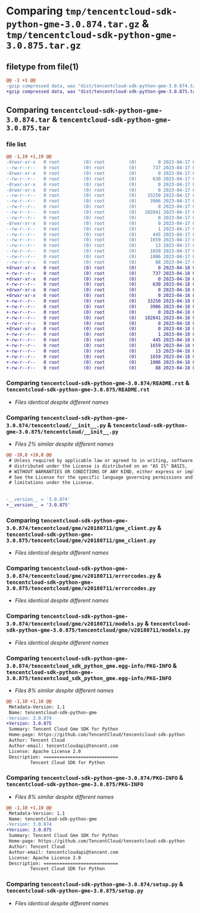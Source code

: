 # Comparing `tmp/tencentcloud-sdk-python-gme-3.0.874.tar.gz` & `tmp/tencentcloud-sdk-python-gme-3.0.875.tar.gz`

## filetype from file(1)

```diff
@@ -1 +1 @@
-gzip compressed data, was "dist/tencentcloud-sdk-python-gme-3.0.874.tar", last modified: Mon Apr 17 00:30:43 2023, max compression
+gzip compressed data, was "dist/tencentcloud-sdk-python-gme-3.0.875.tar", last modified: Tue Apr 18 00:39:15 2023, max compression
```

## Comparing `tencentcloud-sdk-python-gme-3.0.874.tar` & `tencentcloud-sdk-python-gme-3.0.875.tar`

### file list

```diff
@@ -1,19 +1,19 @@
-drwxr-xr-x   0 root         (0) root         (0)        0 2023-04-17 00:30:43.000000 tencentcloud-sdk-python-gme-3.0.874/
--rw-r--r--   0 root         (0) root         (0)      737 2023-04-17 00:30:43.000000 tencentcloud-sdk-python-gme-3.0.874/README.rst
-drwxr-xr-x   0 root         (0) root         (0)        0 2023-04-17 00:30:43.000000 tencentcloud-sdk-python-gme-3.0.874/tencentcloud/
--rw-r--r--   0 root         (0) root         (0)      630 2023-04-17 00:30:43.000000 tencentcloud-sdk-python-gme-3.0.874/tencentcloud/__init__.py
-drwxr-xr-x   0 root         (0) root         (0)        0 2023-04-17 00:30:43.000000 tencentcloud-sdk-python-gme-3.0.874/tencentcloud/gme/
-drwxr-xr-x   0 root         (0) root         (0)        0 2023-04-17 00:30:43.000000 tencentcloud-sdk-python-gme-3.0.874/tencentcloud/gme/v20180711/
--rw-r--r--   0 root         (0) root         (0)    33250 2023-04-17 00:30:43.000000 tencentcloud-sdk-python-gme-3.0.874/tencentcloud/gme/v20180711/gme_client.py
--rw-r--r--   0 root         (0) root         (0)     3906 2023-04-17 00:30:43.000000 tencentcloud-sdk-python-gme-3.0.874/tencentcloud/gme/v20180711/errorcodes.py
--rw-r--r--   0 root         (0) root         (0)        0 2023-04-17 00:30:43.000000 tencentcloud-sdk-python-gme-3.0.874/tencentcloud/gme/v20180711/__init__.py
--rw-r--r--   0 root         (0) root         (0)   102841 2023-04-17 00:30:43.000000 tencentcloud-sdk-python-gme-3.0.874/tencentcloud/gme/v20180711/models.py
--rw-r--r--   0 root         (0) root         (0)        0 2023-04-17 00:30:43.000000 tencentcloud-sdk-python-gme-3.0.874/tencentcloud/gme/__init__.py
-drwxr-xr-x   0 root         (0) root         (0)        0 2023-04-17 00:30:43.000000 tencentcloud-sdk-python-gme-3.0.874/tencentcloud_sdk_python_gme.egg-info/
--rw-r--r--   0 root         (0) root         (0)        1 2023-04-17 00:30:43.000000 tencentcloud-sdk-python-gme-3.0.874/tencentcloud_sdk_python_gme.egg-info/dependency_links.txt
--rw-r--r--   0 root         (0) root         (0)      445 2023-04-17 00:30:43.000000 tencentcloud-sdk-python-gme-3.0.874/tencentcloud_sdk_python_gme.egg-info/SOURCES.txt
--rw-r--r--   0 root         (0) root         (0)     1659 2023-04-17 00:30:43.000000 tencentcloud-sdk-python-gme-3.0.874/tencentcloud_sdk_python_gme.egg-info/PKG-INFO
--rw-r--r--   0 root         (0) root         (0)       13 2023-04-17 00:30:43.000000 tencentcloud-sdk-python-gme-3.0.874/tencentcloud_sdk_python_gme.egg-info/top_level.txt
--rw-r--r--   0 root         (0) root         (0)     1659 2023-04-17 00:30:43.000000 tencentcloud-sdk-python-gme-3.0.874/PKG-INFO
--rw-r--r--   0 root         (0) root         (0)     1006 2023-04-17 00:30:43.000000 tencentcloud-sdk-python-gme-3.0.874/setup.py
--rw-r--r--   0 root         (0) root         (0)       88 2023-04-17 00:30:43.000000 tencentcloud-sdk-python-gme-3.0.874/setup.cfg
+drwxr-xr-x   0 root         (0) root         (0)        0 2023-04-18 00:39:15.000000 tencentcloud-sdk-python-gme-3.0.875/
+-rw-r--r--   0 root         (0) root         (0)      737 2023-04-18 00:39:15.000000 tencentcloud-sdk-python-gme-3.0.875/README.rst
+drwxr-xr-x   0 root         (0) root         (0)        0 2023-04-18 00:39:15.000000 tencentcloud-sdk-python-gme-3.0.875/tencentcloud/
+-rw-r--r--   0 root         (0) root         (0)      630 2023-04-18 00:39:15.000000 tencentcloud-sdk-python-gme-3.0.875/tencentcloud/__init__.py
+drwxr-xr-x   0 root         (0) root         (0)        0 2023-04-18 00:39:15.000000 tencentcloud-sdk-python-gme-3.0.875/tencentcloud/gme/
+drwxr-xr-x   0 root         (0) root         (0)        0 2023-04-18 00:39:15.000000 tencentcloud-sdk-python-gme-3.0.875/tencentcloud/gme/v20180711/
+-rw-r--r--   0 root         (0) root         (0)    33250 2023-04-18 00:39:15.000000 tencentcloud-sdk-python-gme-3.0.875/tencentcloud/gme/v20180711/gme_client.py
+-rw-r--r--   0 root         (0) root         (0)     3906 2023-04-18 00:39:15.000000 tencentcloud-sdk-python-gme-3.0.875/tencentcloud/gme/v20180711/errorcodes.py
+-rw-r--r--   0 root         (0) root         (0)        0 2023-04-18 00:39:15.000000 tencentcloud-sdk-python-gme-3.0.875/tencentcloud/gme/v20180711/__init__.py
+-rw-r--r--   0 root         (0) root         (0)   102841 2023-04-18 00:39:15.000000 tencentcloud-sdk-python-gme-3.0.875/tencentcloud/gme/v20180711/models.py
+-rw-r--r--   0 root         (0) root         (0)        0 2023-04-18 00:39:15.000000 tencentcloud-sdk-python-gme-3.0.875/tencentcloud/gme/__init__.py
+drwxr-xr-x   0 root         (0) root         (0)        0 2023-04-18 00:39:15.000000 tencentcloud-sdk-python-gme-3.0.875/tencentcloud_sdk_python_gme.egg-info/
+-rw-r--r--   0 root         (0) root         (0)        1 2023-04-18 00:39:15.000000 tencentcloud-sdk-python-gme-3.0.875/tencentcloud_sdk_python_gme.egg-info/dependency_links.txt
+-rw-r--r--   0 root         (0) root         (0)      445 2023-04-18 00:39:15.000000 tencentcloud-sdk-python-gme-3.0.875/tencentcloud_sdk_python_gme.egg-info/SOURCES.txt
+-rw-r--r--   0 root         (0) root         (0)     1659 2023-04-18 00:39:15.000000 tencentcloud-sdk-python-gme-3.0.875/tencentcloud_sdk_python_gme.egg-info/PKG-INFO
+-rw-r--r--   0 root         (0) root         (0)       13 2023-04-18 00:39:15.000000 tencentcloud-sdk-python-gme-3.0.875/tencentcloud_sdk_python_gme.egg-info/top_level.txt
+-rw-r--r--   0 root         (0) root         (0)     1659 2023-04-18 00:39:15.000000 tencentcloud-sdk-python-gme-3.0.875/PKG-INFO
+-rw-r--r--   0 root         (0) root         (0)     1006 2023-04-18 00:39:15.000000 tencentcloud-sdk-python-gme-3.0.875/setup.py
+-rw-r--r--   0 root         (0) root         (0)       88 2023-04-18 00:39:15.000000 tencentcloud-sdk-python-gme-3.0.875/setup.cfg
```

### Comparing `tencentcloud-sdk-python-gme-3.0.874/README.rst` & `tencentcloud-sdk-python-gme-3.0.875/README.rst`

 * *Files identical despite different names*

### Comparing `tencentcloud-sdk-python-gme-3.0.874/tencentcloud/__init__.py` & `tencentcloud-sdk-python-gme-3.0.875/tencentcloud/__init__.py`

 * *Files 2% similar despite different names*

```diff
@@ -10,8 +10,8 @@
 # Unless required by applicable law or agreed to in writing, software
 # distributed under the License is distributed on an "AS IS" BASIS,
 # WITHOUT WARRANTIES OR CONDITIONS OF ANY KIND, either express or implied.
 # See the License for the specific language governing permissions and
 # limitations under the License.
 
 
-__version__ = '3.0.874'
+__version__ = '3.0.875'
```

### Comparing `tencentcloud-sdk-python-gme-3.0.874/tencentcloud/gme/v20180711/gme_client.py` & `tencentcloud-sdk-python-gme-3.0.875/tencentcloud/gme/v20180711/gme_client.py`

 * *Files identical despite different names*

### Comparing `tencentcloud-sdk-python-gme-3.0.874/tencentcloud/gme/v20180711/errorcodes.py` & `tencentcloud-sdk-python-gme-3.0.875/tencentcloud/gme/v20180711/errorcodes.py`

 * *Files identical despite different names*

### Comparing `tencentcloud-sdk-python-gme-3.0.874/tencentcloud/gme/v20180711/models.py` & `tencentcloud-sdk-python-gme-3.0.875/tencentcloud/gme/v20180711/models.py`

 * *Files identical despite different names*

### Comparing `tencentcloud-sdk-python-gme-3.0.874/tencentcloud_sdk_python_gme.egg-info/PKG-INFO` & `tencentcloud-sdk-python-gme-3.0.875/tencentcloud_sdk_python_gme.egg-info/PKG-INFO`

 * *Files 8% similar despite different names*

```diff
@@ -1,10 +1,10 @@
 Metadata-Version: 1.1
 Name: tencentcloud-sdk-python-gme
-Version: 3.0.874
+Version: 3.0.875
 Summary: Tencent Cloud Gme SDK for Python
 Home-page: https://github.com/TencentCloud/tencentcloud-sdk-python
 Author: Tencent Cloud
 Author-email: tencentcloudapi@tencent.com
 License: Apache License 2.0
 Description: ============================
         Tencent Cloud SDK for Python
```

### Comparing `tencentcloud-sdk-python-gme-3.0.874/PKG-INFO` & `tencentcloud-sdk-python-gme-3.0.875/PKG-INFO`

 * *Files 8% similar despite different names*

```diff
@@ -1,10 +1,10 @@
 Metadata-Version: 1.1
 Name: tencentcloud-sdk-python-gme
-Version: 3.0.874
+Version: 3.0.875
 Summary: Tencent Cloud Gme SDK for Python
 Home-page: https://github.com/TencentCloud/tencentcloud-sdk-python
 Author: Tencent Cloud
 Author-email: tencentcloudapi@tencent.com
 License: Apache License 2.0
 Description: ============================
         Tencent Cloud SDK for Python
```

### Comparing `tencentcloud-sdk-python-gme-3.0.874/setup.py` & `tencentcloud-sdk-python-gme-3.0.875/setup.py`

 * *Files identical despite different names*

